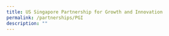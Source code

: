 ```yaml
---
title: US Singapore Partnership for Growth and Innovation
permalink: /partnerships/PGI
description: ""
---
```

